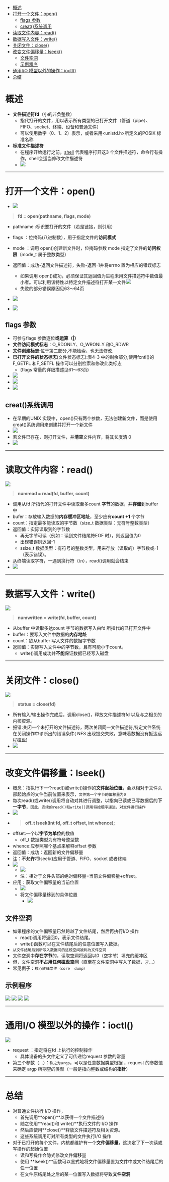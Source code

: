  - [概述](#概述)
- [打开一个文件：open()](#打开一个文件open)
  - [flags 参数](#flags-参数)
  - [creat()系统调用](#creat系统调用)
- [读取文件内容：read()](#读取文件内容read)
- [数据写入文件：write()](#数据写入文件write)
- [关闭文件：close()](#关闭文件close)
- [改变文件偏移量：lseek()](#改变文件偏移量lseek)
  - [文件空洞](#文件空洞)
  - [示例程序](#示例程序)
- [通用I/O 模型以外的操作：ioctl()](#通用io-模型以外的操作ioctl)
- [总结](#总结)

# 概述
- **文件描述符fd**（小的非负整数）
  - 指代打开的文件，用以表示所有类型的已打开文件（管道（pipe）、FIFO、socket、终端、设备和普通文件）
   - 可以使用数字（0、1、2）表示，或者采用<unistd.h>所定义的POSIX 标准名称
- **标准文件描述符**
    - 在程序开始运行之前，[shell](https://blog.csdn.net/qq_40964554/article/details/100899628?ops_request_misc=%257B%2522request%255Fid%2522%253A%2522167552686316800213069583%2522%252C%2522scm%2522%253A%252220140713.130102334..%2522%257D&request_id=167552686316800213069583&biz_id=0&utm_medium=distribute.pc_search_result.none-task-blog-2~all~top_positive~default-5-100899628-null-null.142^v73^wechat_v2,201^v4^add_ask,239^v1^insert_chatgpt&utm_term=shell&spm=1018.2226.3001.4187) 代表程序打开这3 个文件描述符，命令行有操作，shell会适当修改文件描述符
    - ![](2023-02-05-00-07-08.png)

---
# 打开一个文件：open()
- ![](2023-02-05-00-28-31.png)
> **fd = open(pathname, flags, mode)**  
  -  pathname :标识要打开的文件（若是链接，则引用）
  -  flags ：位掩码(八进制数），用于指定文件的**访问模式**
    
  -  mode ：调用 open()创建新文件时，位掩码参数 mode 指定了文件的**访问权限**（mode_t 属于整数类型）  
  -  返回值：成功-返回文件描述符，失败-返回-1并将errno 置为相应的错误标志 
     - 如果调用 open()成功，必须保证其返回值为进程未用文件描述符中数值最小者。可以利用该特性以特定文件描述符打开某一文件![](2023-02-05-13-53-45.png)
     - 失败的部分错误原因见63～64页
  -  ![](2023-02-05-00-32-54.png)
  - ![](2023-02-05-00-42-45.png)

## flags 参数
- 可参与flags 参数逐位**或运算（|）**
- **文件访问模式标志**：O_RDONLY、O_WRONLY 和O_RDWR 
- **文件创建标志**:位于第二部分,不能检索，也无法修改.
- **已打开文件的状态标志**(文件状态标志):表4-3 中的剩余部分,使用fcntl()的F_GETFL 和F_SETFL 操作可以分别检索和修改此类标志
    - (flags 常量的详细描述见61～63页)
- ![](2023-02-05-13-39-46.png)
- ![](2023-02-05-13-40-18.png)
- ![](2023-02-05-13-45-31.png)

## creat()系统调用
- 在早期的UNIX 实现中，open()只有两个参数，无法创建新文件，而是使用creat()系统调用来创建并打开一个新文件
- ![](2023-02-05-13-58-30.png)
- 若文件已存在，则打开文件，并**清空**文件内容，将其长度清 0
- ![](2023-02-05-14-00-33.png)

---
# 读取文件内容：read()
![](2023-02-05-14-04-01.png)
>**numread = read(fd, buffer, count)**
- 调用从fd 所指代的打开文件中读取至多count **字节**的数据，并**存储**到buffer 中
- bufer：存放输入数据的**内存缓冲区地址**，至少应有**count +1** 个字节
- count：指定最多能读取的字节数（size_t 数据类型：无符号整数类型）
- 返回值：实际读取到的字节数
    - 再无字节可读（例如：读到文件结尾符EOF 时），则返回值为0
    - 出现错误则返回-1
    - ssize_t 数据类型：有符号的整数类型，用来存放（读取的）字节数或-1（表示错误）。
- 从终端读取字符，一遇到换行符（\n），read()调用就会结束
- ![](2023-02-05-14-21-34.png)

---
# 数据写入文件：write()
![](2023-02-05-14-23-31.png)
>**numwritten = write(fd, buffer, count)**
- 从buffer 中读取多达count 字节的数据写入由fd 所指代的已打开文件中
- buffer：要写入文件中数据的**内存地址**
- count：欲从buffer 写入文件的数据字节数
- 返回值：实际写入文件中的字节数，且有可能小于count。
    -  write()调用成功并**不能**保证数据已经写入磁盘
  
---
# 关闭文件：close()
![](2023-02-05-14-29-01.png)
>**status  =  close(fd)**
- 所有输入/输出操作完成后，调用close()，释放文件描述符fd 以及与之相关的内核资源。
- 报错:关闭一个未打开的文件描述符，两次关闭同一文件描述符,特定文件系统在关闭操作中诊断出的错误条件( NFS 出现提交失败，意味着数据没有抵达远程磁盘)
- ![](2023-02-05-14-32-42.png)

---
# 改变文件偏移量：lseek() 
- 概念：指执行下一个read()或write()操作的**文件起始位置**，会以相对于文件头部起始点的文件当前位置来表示，`文件第一个字节的偏移量为0`
- 每次read()或write()调用将自动对其进行调整，以指向已读或已写数据后的**下一字节**，`因此，连续的read()和write()调用将按顺序递进，对文件进行操作`
- ![](2023-02-09-22-03-31.png)
- >**off_t lseek(int fd, off_t offset, int whence);**
- offset:一个以**字节为单位**的数值
    -  off_t 数据类型为有符号整型数
- whence:应参照哪个基点来解释offset 参数
- 返回值：成功：返回新的文件偏移量
- 注：**不允许**将lseek()应用于管道、FIFO、socket 或者终端
- ![](2023-02-09-22-12-04.png)
    - ![](2023-02-09-22-16-06.png)
    - 注：相对于文件头部的绝对偏移量=当前文件偏移量+offset。
- 应用：获取文件偏移量的当前位置
    - ![](2023-02-09-22-18-50.png)
    - 将文件偏移量移到的具体位置
        - ![](2023-02-09-22-21-17.png)

## 文件空洞
- 如果程序的文件偏移量已然跨越了文件结尾，然后再执行I/O 操作
    - read()调用将返回0，表示文件结尾。
    - write()函数可以在文件结尾后的任意位置写入数据。
- `从文件结尾后到新写入数据间的这段空间被称为文件空洞`
- 文件空洞中**存在字节**的，读取空洞将返回以0（空字节）填充的缓冲区
- 但，文件空洞**不占用任何磁盘空间**（直至在文件空洞中写入了数据，才...）
- 常见例子：`核心转储文件（core  dump）`

## 示例程序
  ![](2023-02-09-22-37-13.png)
  ![](2023-02-09-22-37-48.png)
  ![](2023-02-09-22-39-07.png)
  ![](2023-02-09-22-39-41.png)

---
# 通用I/O 模型以外的操作：ioctl() 
![](2023-02-09-22-40-32.png)
- request ：指定将在fd 上执行的控制操作
    - 具体设备的头文件定义了可传递给request 参数的常量
- 第三个参数（...）：`称之为argp`，可以是任意数据类型根据 ，request 的参数值来确定 argp 所期望的类型（一般是指向整数或结构的**指针**）

---
# 总结
- 对普通文件执行 I/O 操作，
    - 首先调用**open()**以获得一个文件描述符
    - 随之使用**read()和 write()**执行文件的 I/O 操作
    - 然后应使用**close()**释放文件描述符及相关资源。
    - 这些系统调用可对所有类型的文件执行I/O 操作
- 对于已打开的每个文件，内核都维护有一个**文件偏移量**，这决定了下一次读或写操作的起始位置
    - 读和写操作会隐式修改文件偏移量
    - 使用 **lseek()**函数可以显式地将文件偏移量置为文件中或文件结尾后的任一位置
    - 在文件原结尾处之后的某一位置写入数据将导致**文件空洞**